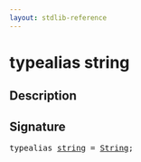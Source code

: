 ```yaml
---
layout: stdlib-reference
---
```


# typealias string

## Description



## Signature

<pre>
<span class='code_keyword'>typealias</span> <a href="/stdlib-reference/types/string" class="code_type">string</a> = <a href="/stdlib-reference/types/string-0/index" class="code_type">String</a>;
</pre>

